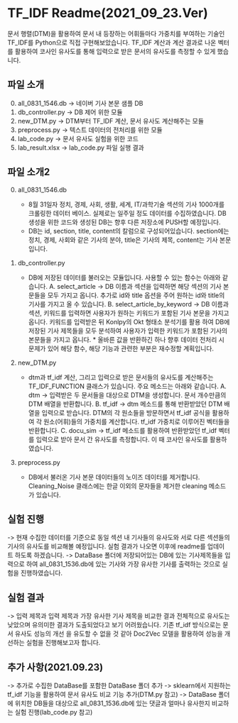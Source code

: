 # TF_IDF Readme(2021_09_23.Ver)

문서 행렬(DTM)을 활용하여 문서 내 등장하는 어휘들마다 가중치를 부여하는 기술인 TF_IDF를 Python으로 직접 구현해보았습니다. TF_IDF 계산과 계산 결과로 나온 벡터를 활용하여 코사인 유사도를 통해 입력으로 받은 문서의 유사도를 측정할 수 있게 했습니다.

## 파일 소개

0. all_0831_1546.db  -> 네이버 기사 본문 샘플 DB
1. db_controller.py    -> DB 제어 위한 모듈
2. new_DTM.py          -> DTM부터 TF_IDF 계산, 문서 유사도 계산해주는 모듈
3. preprocess.py         -> 텍스트 데이터의 전처리를 위한 모듈
4. lab_code.py          -> 문서 유사도 실험을 위한 코드
5. lab_result.xlsx      -> lab_code.py 파일 실행 결과

## 파일 소개2

0. all_0831_1546.db  
    * 8월 31일자 정치, 경제, 사회, 생활, 세계, IT/과학기술 섹션의 기사 1000개를 크롤링한 데이터 베이스. 실제로는 일주일 정도 데이터를 수집하였습니다. 
      DB 생성을 위한 코드와 생성된 DB는 향후 다른 저장소에 PUSH할 예정입니다.
    * DB는 id, section, title, content의 칼럼으로 구성되어있습니다. section에는 정치, 경제, 사회와 같은 기사의 분야, title은 기사의 제목, content는 기사 본문입니다.

1. db_controller.py    
    * DB에 저장된 데이터를 불러오는 모듈입니다. 사용할 수 있는 함수는 아래와 같습니다.
          A. select_article
              -> DB 이름과 섹션을 입력하면 해당 섹션의 기사 본문들을 모두 가지고 옵니다. 추가로 id와 title 옵션을 주어 원하는 id와 title의 기사를 가지고 올 수 있습니다.
          B. select_article_by_keyword
               -> DB 이름과 섹션, 키워드를 입력하면 사용자가 원하는 키워드가 포함된 기사 본문을 가지고 옵니다. 키워드를 입력받은 뒤 Konlpy의 Okt 형태소 분석기를 활용 
                  하여 DB에 저장된 기사 제목들을 모두 분석하여 사용자가 입력한 키워드가 포함된 기사의 본문들을 가지고 옵니다. 
                    * 올바른 값을 반환하긴 하나 향후 데이터 전처리 시 문제가 있어 해당 함수, 해당 기능과 관련한 부분은 재수정할 계획입니다.
 
2. new_DTM.py         
     * dtm과 tf_idf 계산, 그리고 입력으로 받은 문서들의 유사도를 계산해주는 TF_IDF_FUNCTION 클래스가 있습니다. 주요 메소드는 아래와 같습니다.
          A. dtm
               -> 입력받은 두 문서들을 대상으로 DTM을 생성합니다. 문서 개수만큼의 DTM 배열을 반환합니다.
          B. tf_idf
               -> dtm 메소드를 통해 반환받았던 DTM 배열을 입력으로 받습니다. DTM의 각 원소들을 방문하면서 tf_idf 공식을 활용하여 각 원소(어휘)들의 가중치를 계산합니다. 
                  tf_idf 가중치로 이루어진 벡터들을 반환합니다.
          C. docu_sim
               -> tf_idf 메소드를 활용하여 반환받았던 tf_idf 벡터를 입력으로 받아 문서 간 유사도를 측정합니다. 이 때 코사인 유사도를 활용하였습니다.

3. preprocess.py        
     * DB에서 불러온 기사 본문 데이터들의 노이즈 데이터를 제거합니다. Cleaning_Noise 클래스에는 한글 이외의 문자들을 제거한 cleaning 메소드가 있습니다. 

## 실험 진행
   -> 현재 수집한 데이터를 기준으로 동일 섹션 내 기사들의 유사도와  서로 다른 섹션들의 기사의 유사도를 비교해볼 예정입니다. 실험 결과가 나오면 이후에 readme를 업데이 
        트 하도록 하겠습니다.
   -> DataBase 폴더에 저장되어있는 DB에 있는 기사제목들을 입력으로 하여 all_0831_1536.db에 있는 기사와 가장 유사한 기사를 출력하는 것으로 실험을 진행하였습니다.
   
## 실험 결과
   -> 입력 제목과 입력 제목과 가장 유사한 기사 제목을 비교한 결과 전체적으로 유사도는 낮았으며 유의미한 결과가 도출되었다고 보기 어려웠습니다. 기존 tf_idf 방식으로는 문서 유사도 성능의 개선       을 유도할 수 없을 것 같아 Doc2Vec 모델을 활용하여 성능을 개선하는 실험을 진행해보고자 합니다.
        
## 추가 사항(2021.09.23)
   -> 추가로 수집한 DataBase를 포함한 DataBase 폴더 추가 
   -> sklearn에서 지원하는 tf_idf 기능을 활용하여 문서 유사도 비교 기능 추가(DTM.py 참고)
   -> DataBase 폴더에 위치한 DB들을 대상으로 all_0831_1536.db에 있는 댓글과 얼마나 유사한지 비교하는 실험 진행(lab_code.py 참고)
   
